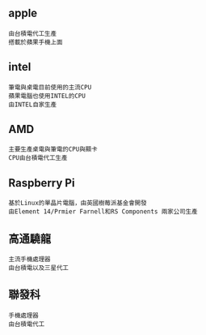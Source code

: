 ## apple
```
由台積電代工生產
搭載於蘋果手機上面
```
## intel
```
筆電與桌電目前使用的主流CPU
蘋果電腦也使用INTEL的CPU
由INTEL自家生產
```
## AMD
```
主要生產桌電與筆電的CPU與顯卡
CPU由台積電代工生產
```
## Raspberry Pi
```
基於Linux的單晶片電腦，由英國樹莓派基金會開發
由Element 14/Prmier Farnell和RS Components 兩家公司生產
```
## 高通驍龍
```
主流手機處理器
由台積電以及三星代工
```
## 聯發科
```
手機處理器
由台積電代工
```
